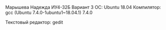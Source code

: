 Марышева Надежда ИУ4-32Б
Вариант 3
ОС: Ubuntu 18.04
Компилятор: gcc (Ubuntu 7.4.0-1ubuntu1~18.04.1) 7.4.0

Текстовый редактор: gedit
